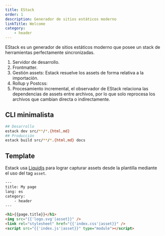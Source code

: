 ```yaml
---
title: EStack
order: 1
description: Generador de sitios estáticos moderno
linkTitle: Welcome
category:
    - header
---
```


EStack es un generador de sitios estáticos moderno que posee un stack de herramientas perfectamente sincronizadas.

1. Servidor de desarrollo.
2. Frontmatter.
3. Gestión assets: Estack resuelve los assets de forma relativa a la importación.
4. Rollup y Postcss:
5. Procesamiento incremental, el observador de EStack relaciona las dependencias de assets entre archivos, por lo que solo reprocesa los archivos que cambian directa o indirectamente.

## CLI minimalista

```bash
## Desarrollo
estack dev src/**/*.{html,md}
## Producción
estack build src/**/*.{html,md} docs
```

## Template

Estack usa [Liquidjs](https://liquidjs.com/) para lograr capturar assets desde la plantilla mediante el uso del tag `asset`.

```html
---
title: My page
lang: es
category:
    - header
---

<h1>{{page.title}}</h1>
<img src="{{'logo.svg'|asset}}" />
<link rel="stylesheet" href="{{'index.css'|asset}}" />
<script src="{{'index.js'|asset}}" type="module"></script>
```
